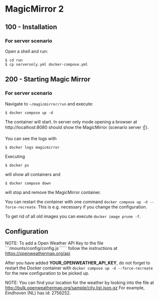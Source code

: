 # MagicMirror 2

## 100 - Installation

### For server scenario

Open a shell and run:

```
$ cd run
$ cp serveronly.yml docker-compose.yml
```

## 200 - Starting Magic Mirror

### For server scenario

Navigate to ```~/magicmirror/run``` and execute:

```
$ docker compose up -d
```

The container will start. In server only mode opening a browser at http://localhost:8080 should show the MagicMirror (scenario server ☝️).

You can see the logs with

```
$ docker logs magicmirror
```

Executing

```
$ docker ps
```

will show all containers and

```
$ docker compose down
```

will stop and remove the MagicMirror container.

You can restart the container with one command ```docker compose up -d --force-recreate```. This is e.g. necessary if you change the configuration.

To get rid of all old images you can execute ```docker image prune -f```.

## Configuration

NOTE: To add a Open Weather API Key to the file ```/mounts/config/config.js`````` follow the instructions at https://openweathermap.org/api

After you have added **YOUR_OPENWEATHER_API_KEY**, do not forget to restart the Docker container with ```docker compose up -d --force-recreate``` for the new configuration to be picked up.

NOTE: You can find your location for the weather by looking into the file at http://bulk.openweathermap.org/sample/city.list.json.gz For example, Eindhoven (NL) has id: 2756252.

